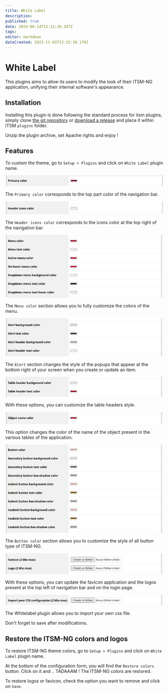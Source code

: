 ```yaml
---
title: White Label
description: 
published: true
date: 2024-06-14T13:13:10.247Z
tags: 
editor: markdown
dateCreated: 2023-11-03T13:32:38.178Z
---
```


# White Label

This plugins aims to allow its users to modify the look of their ITSM-NG application, unifying their internal software's appearance.

## Installation

Installing this plugin is done following the standard process for itsm plugins, simply clone [the git repository](https://github.com/itsmng/whitelabel) or [download a release](https://github.com/itsmng/whitelabel/releases) and place it within ITSM `plugins` folder.

Unzip the plugin archive, set Apache rights and enjoy !

## Features

To custom the theme, go to `Setup > Plugins` and click on `White Label` plugin name.

![](/whitelabel/whitelabel_primary_color.png)

The `Primary color` corresponds to the top part color of the navigation bar.

![](/whitelabel/whitelabel_icon_color.png)

The `Header icons color` corresponds to the icons color at the top right of the navigation bar.

![](/whitelabel/whitelabel_menu_color.png)

The `Menu color` section allows you to fully customize the colors of the menu.

![](/whitelabel/whitelabel_alert_color.png)

The `Alert` section changes the style of the popups that appear at the bottom right of your screen when you create or update an item.

![](/whitelabel/whitelabel_tableheader_color.png)

With these options, you can customize the table headers style.

![](/whitelabel/whitelabel_objectname_color.png)

This option changes the color of the name of the object present in the various tables of the application.

![](/whitelabel/whitelabel_button_color.png)

The `Button color` section allows you to customize the style of all button type of ITSM-NG.

![](/whitelabel/whitelabel_img.png)

With these options, you can update the favicon application and the logos present at the top left of navigation bar and on the login page.

![](/whitelabel/whitelabel_import_css.png)

The Whitelabel plugin allows you to import your own css file.

Don't forget to save after modifications.

## Restore the ITSM-NG colors and logos

To restore ITSM-NG theme colors, go to `Setup > Plugins` and click on `White Label` plugin name.

At the bottom of the configuration form, you will find the `Restore colors` button. Click on it and .. TADAAAM ! The ITSM-NG colors are restored.

To restore logos or favicon, check the option you want to remove and click on `Save`.